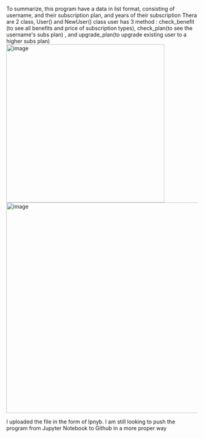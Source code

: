 To summarize, this program have a data in list format, consisting of username, and their subscription plan, and years of their subscription
Thera are 2 class, User() and NewUser()
class user has 3 method : check_benefit (to see all benefits and price of subscription types), check_plan(to see the username's 
 subs plan) , and upgrade_plan(to upgrade existing user to a higher subs plan)
<img width="416" alt="image" src="https://github.com/augustoputra/Video-Streaming-Services-Case-Python-data-analysis-/assets/161858855/fc820e3f-a06b-40ca-9493-b0cc8c8f80d8">
<img width="554" alt="image" src="https://github.com/augustoputra/Video-Streaming-Services-Case-Python-data-analysis-/assets/161858855/738ad427-d58a-4da5-bc3c-bea8988037e3">

I uploaded the file in the form of Ipnyb.
I am still looking to push the program from Jupyter Notebook to Github in a more proper way
